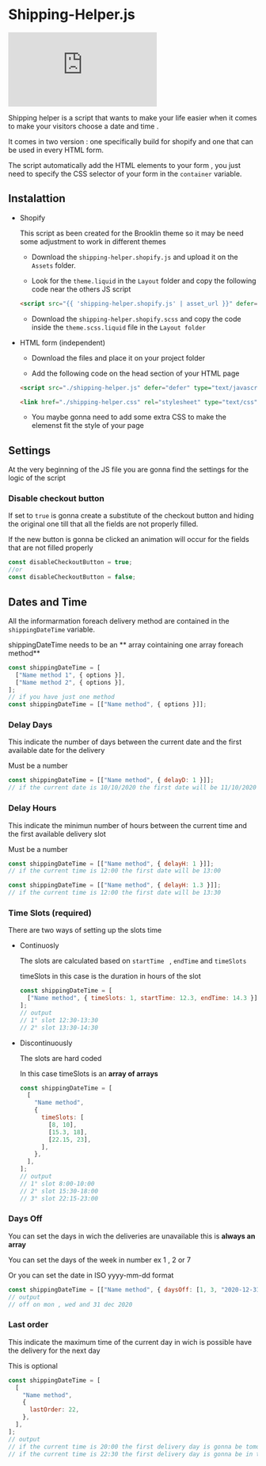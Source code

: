 # Shipping-Helper.js

![](https://cristiangiro.com/index.html?text=DEMO)

Shipping helper is a script that wants to make your life easier when it comes to make your visitors choose a date and time .

It comes in two version : one specifically build for shopify and one that can be used in every HTML form.

The script automatically add the HTML elements to your form , you just need to specify the CSS selector of your form in the `container` variable.

## Instalattion

- Shopify

  This script as been created for the Brooklin theme so it may be need some adjustment to work in different themes

  - Download the `shipping-helper.shopify.js` and upload it on the `Assets` folder.

  - Look for the `theme.liquid` in the `Layout` folder and copy the following code near the others JS script

  ```html
  <script src="{{ 'shipping-helper.shopify.js' | asset_url }}" defer="defer"></script>
  ```

  - Download the `shipping-helper.shopify.scss` and copy the code inside the `theme.scss.liquid` file in the `Layout folder`

- HTML form (independent)

  - Download the files and place it on your project folder

  - Add the following code on the head section of your HTML page

  ```html
  <script src="./shipping-helper.js" defer="defer" type="text/javascript"></script>

  <link href="./shipping-helper.css" rel="stylesheet" type="text/css" />
  ```

  - You maybe gonna need to add some extra CSS to make the elemenst fit the style of your page

## Settings

At the very beginning of the JS file you are gonna find the settings for the logic of the script

### Disable checkout button

If set to `true` is gonna create a substitute of the checkout button and hiding the original one till that all the fields are not properly filled.

If the new button is gonna be clicked an animation will occur for the fields that are not filled properly

```javascript
const disableCheckoutButton = true;
//or
const disableCheckoutButton = false;
```

## Dates and Time

All the informarmation foreach delivery method are contained in the `shippingDateTime` variable.

shippingDateTime needs to be an ** array cointaining one array foreach method**

```javascript
const shippingDateTime = [
  ["Name method 1", { options }],
  ["Name method 2", { options }],
];
// if you have just one method
const shippingDateTime = [["Name method", { options }]];
```

### Delay Days

This indicate the number of days between the current date and the first available date for the delivery

Must be a number

```javascript
const shippingDateTime = [["Name method", { delayD: 1 }]];
// if the current date is 10/10/2020 the first date will be 11/10/2020
```

### Delay Hours

This indicate the minimun number of hours between the current time and the first available delivery slot

Must be a number

```javascript
const shippingDateTime = [["Name method", { delayH: 1 }]];
// if the current time is 12:00 the first date will be 13:00

const shippingDateTime = [["Name method", { delayH: 1.3 }]];
// if the current time is 12:00 the first date will be 13:30
```

### Time Slots (required)

There are two ways of setting up the slots time

- Continuosly

  The slots are calculated based on `startTime ` , `endTime` and `timeSlots`

  timeSlots in this case is the duration in hours of the slot

  ```javascript
  const shippingDateTime = [
    ["Name method", { timeSlots: 1, startTime: 12.3, endTime: 14.3 }],
  ];
  // output
  // 1° slot 12:30-13:30
  // 2° slot 13:30-14:30
  ```

- Discontinuously

  The slots are hard coded

  In this case timeSlots is an **array of arrays**

  ```javascript
  const shippingDateTime = [
    [
      "Name method",
      {
        timeSlots: [
          [8, 10],
          [15.3, 18],
          [22.15, 23],
        ],
      },
    ],
  ];
  // output
  // 1° slot 8:00-10:00
  // 2° slot 15:30-18:00
  // 3° slot 22:15-23:00
  ```

### Days Off

You can set the days in wich the deliveries are unavailable this is **always an array**

You can set the days of the week in number ex 1 , 2 or 7

Or you can set the date in ISO yyyy-mm-dd format

```javascript
const shippingDateTime = [["Name method", { daysOff: [1, 3, "2020-12-31"] }]];
// output
// off on mon , wed and 31 dec 2020
```

### Last order

This indicate the maximum time of the current day in wich is possible have the delivery for the next day

This is optional

```javascript
const shippingDateTime = [
  [
    "Name method",
    {
      lastOrder: 22,
    },
  ],
];
// output
// if the current time is 20:00 the first delivery day is gonna be tomorrow
// if the current time is 22:30 the first delivery day is gonna be in two days
```
